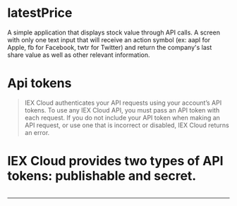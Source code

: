 # latestPrice
A simple application that displays stock value through API calls. A screen with only one text input that will receive an action symbol (ex: aapl for Apple, fb for Facebook, twtr for Twitter) and return the company's last share value as well as other relevant information.


# Api tokens

> IEX Cloud authenticates your API requests using your account’s API tokens. To use any IEX Cloud API, you must pass an API token with each request. If you do not include your API token when making an API request, or use one that is incorrect or disabled, IEX Cloud returns an error.

# IEX Cloud provides two types of API tokens: publishable and secret.

``` Publishable API tokens are meant solely to identify your account with IEX Cloud, they aren’t secret. They can be published in places like your website JavaScript code, or in an iPhone or Android app.
```
-----------------------------------------------------------------------------------------
``` Secret API tokens should be kept confidential and only stored on your own servers. Your account’s secret API token can perform any API request to IEX Cloud.
```